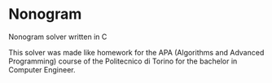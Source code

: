 # Nonogram
Nonogram solver written in C

This solver was made like homework for the APA (Algorithms and Advanced Programming) course of the Politecnico di Torino for the bachelor in Computer Engineer.